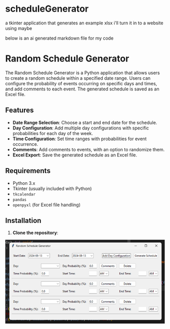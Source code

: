 # scheduleGenerator
a tkinter application that generates an example xlsx
i'll turn it in to a website using maybe

below is an ai generated markdown file for my code

# Random Schedule Generator

The Random Schedule Generator is a Python application that allows users to create a random schedule within a specified date range. Users can configure the probability of events occurring on specific days and times, and add comments to each event. The generated schedule is saved as an Excel file.

## Features

- **Date Range Selection**: Choose a start and end date for the schedule.
- **Day Configuration**: Add multiple day configurations with specific probabilities for each day of the week.
- **Time Configuration**: Set time ranges with probabilities for event occurrence.
- **Comments**: Add comments to events, with an option to randomize them.
- **Excel Export**: Save the generated schedule as an Excel file.

## Requirements

- Python 3.x
- Tkinter (usually included with Python)
- `tkcalendar`
- `pandas`
- `openpyxl` (for Excel file handling)

## Installation

1. **Clone the repository**:

![Screenshot 2024-08-13 155706.png](https://github.com/MohanCodes/scheduleGenerator/blob/8a9d1f0d860e12fb5115cc27dac2bb2b9654d21e/Screenshot%202024-08-13%20155706.png)
